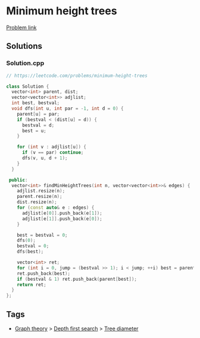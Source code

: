 # Minimum height trees

[Problem link](https://leetcode.com/problems/minimum-height-trees)

## Solutions


### Solution.cpp
```cpp
// https://leetcode.com/problems/minimum-height-trees

class Solution {
  vector<int> parent, dist;
  vector<vector<int>> adjlist;
  int best, bestval;
  void dfs(int u, int par = -1, int d = 0) {
    parent[u] = par;
    if (bestval < (dist[u] = d)) {
      bestval = d;
      best = u;
    }

    for (int v : adjlist[u]) {
      if (v == par) continue;
      dfs(v, u, d + 1);
    }
  }

 public:
  vector<int> findMinHeightTrees(int n, vector<vector<int>>& edges) {
    adjlist.resize(n);
    parent.resize(n);
    dist.resize(n);
    for (const auto& e : edges) {
      adjlist[e[0]].push_back(e[1]);
      adjlist[e[1]].push_back(e[0]);
    }

    best = bestval = 0;
    dfs(0);
    bestval = 0;
    dfs(best);

    vector<int> ret;
    for (int i = 0, jump = (bestval >> 1); i < jump; ++i) best = parent[best];
    ret.push_back(best);
    if (bestval & 1) ret.push_back(parent[best]);
    return ret;
  }
};
```
## Tags

* [Graph theory](/README.md#Graph_theory) > [Depth first search](/README.md#Graph_theory-Depth_first_search) > [Tree diameter](/README.md#Graph_theory-Depth_first_search-Tree_diameter)
